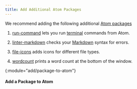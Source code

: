 ```yaml
---
title: Add Additional Atom Packages
---
```


We recommend adding the following additional [Atom
packages](/whatis/atom-package)

1. [run-command](/whatis/run-command) lets you run [terminal](/whatis/terminal)
   commands from Atom.

1. [linter-markdown](/whatis/linter-markdown) checks your
   [Markdown](/whatis/markdown) syntax for errors.

1. [file-icons](/whatis/file-icons) adds icons for different file types.

1. [wordcount](/whatis/wordcount) prints a word count at the bottom of the
   window.

{:module="add/package-to-atom"}
#### Add a Package to Atom
